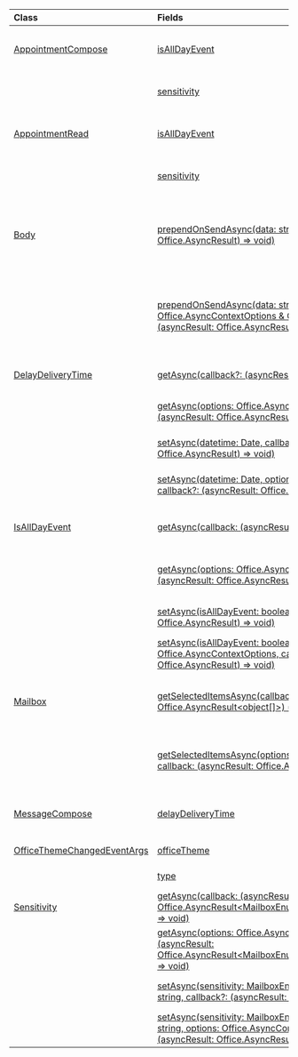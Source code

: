 | Class | Fields | Description |
|:---|:---|:---|
|[AppointmentCompose](/javascript/api/outlook/office.appointmentcompose)|[isAllDayEvent](/javascript/api/outlook/office.appointmentcompose#outlook-office-appointmentcompose-isalldayevent-member)|Gets or sets the Office.IsAllDayEvent property of an appointment.|
||[sensitivity](/javascript/api/outlook/office.appointmentcompose#outlook-office-appointmentcompose-sensitivity-member)|Gets or sets the {@link Office.Sensitivity | sensitivity level} of an appointment.|
|[AppointmentRead](/javascript/api/outlook/office.appointmentread)|[isAllDayEvent](/javascript/api/outlook/office.appointmentread#outlook-office-appointmentread-isalldayevent-member)|Returns a boolean value indicating whether the event is all day.|
||[sensitivity](/javascript/api/outlook/office.appointmentread#outlook-office-appointmentread-sensitivity-member)|Provides the sensitivity value of the appointment.|
|[Body](/javascript/api/outlook/office.body)|[prependOnSendAsync(data: string, callback?: (asyncResult: Office.AsyncResult<void>) => void)](/javascript/api/outlook/office.body#outlook-office-body-prependonsendasync-member(1))|Prepends HTML or plain text to the beginning of a message or appointment body when the mail item is sent.|
||[prependOnSendAsync(data: string, options: Office.AsyncContextOptions & CoercionTypeOptions, callback?: (asyncResult: Office.AsyncResult<void>) => void)](/javascript/api/outlook/office.body#outlook-office-body-prependonsendasync-member(1))|Prepends HTML or plain text to the beginning of a message or appointment body when the mail item is sent.|
|[DelayDeliveryTime](/javascript/api/outlook/office.delaydeliverytime)|[getAsync(callback?: (asyncResult: Office.AsyncResult<Date>) => void)](/javascript/api/outlook/office.delaydeliverytime#outlook-office-delaydeliverytime-getasync-member(1))|Gets the delivery date and time of a message.|
||[getAsync(options: Office.AsyncContextOptions, callback?: (asyncResult: Office.AsyncResult<Date>) => void)](/javascript/api/outlook/office.delaydeliverytime#outlook-office-delaydeliverytime-getasync-member(1))|Gets the delivery date and time of a message.|
||[setAsync(datetime: Date, callback?: (asyncResult: Office.AsyncResult<void>) => void)](/javascript/api/outlook/office.delaydeliverytime#outlook-office-delaydeliverytime-setasync-member(1))|Sets the delivery date and time of a message.|
||[setAsync(datetime: Date, options: Office.AsyncContextOptions, callback?: (asyncResult: Office.AsyncResult<void>) => void)](/javascript/api/outlook/office.delaydeliverytime#outlook-office-delaydeliverytime-setasync-member(1))|Sets the delivery date and time of a message.|
|[IsAllDayEvent](/javascript/api/outlook/office.isalldayevent)|[getAsync(callback: (asyncResult: Office.AsyncResult<boolean>) => void)](/javascript/api/outlook/office.isalldayevent#outlook-office-isalldayevent-getasync-member(1))|Gets the boolean value indicating whether the event is all day or not.|
||[getAsync(options: Office.AsyncContextOptions, callback: (asyncResult: Office.AsyncResult<boolean>) => void)](/javascript/api/outlook/office.isalldayevent#outlook-office-isalldayevent-getasync-member(1))|Gets the boolean value indicating whether the event is all day or not.|
||[setAsync(isAllDayEvent: boolean, callback?: (asyncResult: Office.AsyncResult<void>) => void)](/javascript/api/outlook/office.isalldayevent#outlook-office-isalldayevent-setasync-member(1))|Sets the all-day event status of an appointment.|
||[setAsync(isAllDayEvent: boolean, options: Office.AsyncContextOptions, callback?: (asyncResult: Office.AsyncResult<void>) => void)](/javascript/api/outlook/office.isalldayevent#outlook-office-isalldayevent-setasync-member(1))|Sets the all-day event status of an appointment.|
|[Mailbox](/javascript/api/outlook/office.mailbox)|[getSelectedItemsAsync(callback: (asyncResult: Office.AsyncResult<object[]>) => void)](/javascript/api/outlook/office.mailbox#outlook-office-mailbox-getselecteditemsasync-member(1))|Gets currently selected messages on which an add-in can activate and perform operations.|
||[getSelectedItemsAsync(options: Office.AsyncContextOptions, callback: (asyncResult: Office.AsyncResult<object[]>) => void)](/javascript/api/outlook/office.mailbox#outlook-office-mailbox-getselecteditemsasync-member(1))|Gets currently selected messages on which an add-in can activate and perform operations.|
|[MessageCompose](/javascript/api/outlook/office.messagecompose)|[delayDeliveryTime](/javascript/api/outlook/office.messagecompose#outlook-office-messagecompose-delaydeliverytime-member)|Gets or sets the delayed delivery date and time of a message.|
|[OfficeThemeChangedEventArgs](/javascript/api/outlook/office.officethemechangedeventargs)|[officeTheme](/javascript/api/outlook/office.officethemechangedeventargs#outlook-office-officethemechangedeventargs-officetheme-member)|Gets the updated Office theme.|
||[type](/javascript/api/outlook/office.officethemechangedeventargs#outlook-office-officethemechangedeventargs-type-member)|Gets the type of the event.|
|[Sensitivity](/javascript/api/outlook/office.sensitivity)|[getAsync(callback: (asyncResult: Office.AsyncResult<MailboxEnums.AppointmentSensitivityType>) => void)](/javascript/api/outlook/office.sensitivity#outlook-office-sensitivity-getasync-member(1))|Gets the sensitivity level of an appointment.|
||[getAsync(options: Office.AsyncContextOptions, callback: (asyncResult: Office.AsyncResult<MailboxEnums.AppointmentSensitivityType>) => void)](/javascript/api/outlook/office.sensitivity#outlook-office-sensitivity-getasync-member(1))|Gets the sensitivity level of an appointment.|
||[setAsync(sensitivity: MailboxEnums.AppointmentSensitivityType \| string, callback?: (asyncResult: Office.AsyncResult<void>) => void)](/javascript/api/outlook/office.sensitivity#outlook-office-sensitivity-setasync-member(1))|Sets the sensitivity level of an appointment.|
||[setAsync(sensitivity: MailboxEnums.AppointmentSensitivityType \| string, options: Office.AsyncContextOptions, callback?: (asyncResult: Office.AsyncResult<void>) => void)](/javascript/api/outlook/office.sensitivity#outlook-office-sensitivity-setasync-member(1))|Sets the sensitivity level of an appointment.|
